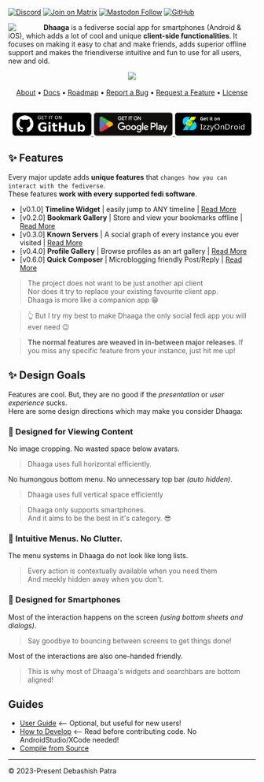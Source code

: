 <!-- SOCIALS -->
[![Discord](https://img.shields.io/discord/1131212086446391430?logo=discord&style=flat&label=Chat)](https://discord.gg/kMp5JA9jwD)
[![Join on Matrix](https://img.shields.io/badge/chat-matrix-blue?logo=matrix&style=flat&label=Private%20DM)](https://matrix.to/@suvam:matrix.org#/@suvam:matrix.org)
[![Mastodon Follow](https://img.shields.io/mastodon/follow/112440258358145826?label=Add%20Me)](https://mastodon.social/@suvam)
[![GitHub](https://img.shields.io/github/followers/suvam0451?label=Add%20Me)](https://github.com/suvam0451?tab=followers)
<!-- SOCIALS -->

<img width="64" 
    src="https://github.com/user-attachments/assets/1718fef2-f10a-4a72-b7cb-819e85d56143" 
    align="left" 
    style="margin-right:8px"/>


**Dhaaga** is a fediverse social app for smartphones (Android & iOS), which adds a lot of cool and unique **client-side functionalities**. It focuses on making it easy to chat and make friends, adds superior offline support and makes the friendiverse intuitive and fun to use for all users, new and old.

<div align="center">
  <img width="720px"  src="https://repository-images.githubusercontent.com/664825261/58e60a61-2d3b-4275-89bc-c180adb58a7d" style="top:80px"/>
</div>

<p align="center">
  <a href="https://dhaaga.app/docs/about">About</a> •
  <a href="https://dhaaga.app/docs">Docs</a> •
  <a href="https://dhaaga.app/docs/roadmap">Roadmap</a> •
  <a href="https://github.com/suvam0451/dhaaga/issues/new?assignees=&labels=bug&projects=&template=bug_report.yml">Report a Bug</a> •
  <a href="https://github.com/suvam0451/dhaaga/issues/new?assignees=&labels=enhancement&projects=&template=feature_request.yml">Request a Feature</a> •
  <a href="https://dhaaga.app/docs/license">License</a>
</p>


<div align="center" style="margin-top:32px">
  <a href="https://github.com/suvam0451/dhaaga/releases/latest" target="_blank">
    <img src="./.github/badges/github.png" height="48px"/>
  </a>
  <a href="https://play.google.com/store/apps/details?id=io.suvam.dhaaga" target="_blank">    
    <img src="./.github/badges/google_play.svg" height="48px"/>
  </a>
  <a href="https://apt.izzysoft.de/fdroid/index/apk/io.suvam.dhaaga.lite" target="_blank">
    <img src="./.github/badges/izzy_on_droid.png" height="48px"/>
  </a>
</div>


## ✨ Features

Every major update adds **unique features** that `changes how you can interact with the fediverse`.<br/>
These features **work with every supported fedi software**.

- [v0.1.0] **Timeline Widget** | easily jump to ANY timeline | [Read More]()
- [v0.2.0] **Bookmark Gallery** | Store and view your bookmarks offline | [Read More]()
- [v0.3.0] **Known Servers** |  A social graph of every instance you ever visited | [Read More]()
- [v0.4.0] **Profile Gallery** | Browse profiles as an art gallery | [Read More]()
- [v0.6.0] **Quick Composer** | Microblogging friendly Post/Reply | [Read More]()

> The project does not want to be just another api client<br/>
> Nor does it try to replace your existing favourite client app.<br/>
> Dhaaga is more like a companion app 😁

> 👆 But I try my best to make Dhaaga the only social fedi app you will ever need 😉

> **The normal features are weaved in in-between major releases**. If you miss any specific feature from your instance, just hit me up!

## ✨ Design Goals

Features are cool. But, they are no good if the *presentation* or *user experience* sucks.<br/>
Here are some design directions which may make you consider Dhaaga:

### 💅 Designed for Viewing Content

No image cropping. No wasted space below avatars. 
> Dhaaga uses full horizontal efficiently.

No humongous bottom menu. No unnecessary top bar *(auto hidden)*.
> Dhaaga uses full vertical space efficiently

> Dhaaga only supports smartphones.<br/>
> And it aims to be the best in it's category. 😎

### 💅 Intuitive Menus. No Clutter.

The menu systems in Dhaaga do not look like long lists.<br/> 

> Every action is contextually available when you need them<br/>
> And meekly hidden away when you don't.

### 💅 Designed for Smartphones

Most of the interaction happens on the screen *(using bottom sheets and dialogs)*.<br/>
> Say goodbye to bouncing between screens to get things done!

Most of the interactions are also one-handed friendly.<br/>
> This is why most of Dhaaga's widgets and searchbars are bottom aligned!

## Guides

- [User Guide](https://dhaaga.app/docs/usage/intro) <-- Optional, but useful for new users!
- [How to Develop](https://dhaaga.app/docs/guides/development/using-expo) <-- Read before contributing code. No AndroidStudio/XCode needed!
- [Compile from Source](https://dhaaga.app/docs/guides/compiling/using-expo)

--- 

© 2023-Present Debashish Patra 
